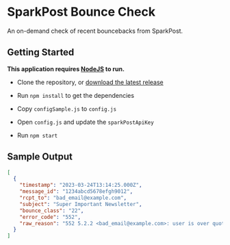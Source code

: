 # SparkPost Bounce Check

An on-demand check of recent bouncebacks from SparkPost.

## Getting Started

**This application requires [NodeJS](https://nodejs.org/en) to run.**

- Clone the repository,
  or [download the latest release](https://github.com/cityssm/sparkpost-bounce-check/releases)

- Run `npm install` to get the dependencies

- Copy `configSample.js` to `config.js`

- Open `config.js` and update the `sparkPostApiKey`

- Run `npm start`

## Sample Output

```json
[
  {
    "timestamp": "2023-03-24T13:14:25.000Z",
    "message_id": "1234abcd5678efgh9012",
    "rcpt_to": "bad_email@example.com",
    "subject": "Super Important Newsletter",
    "bounce_class": "22",
    "error_code": "552",
    "raw_reason": "552 5.2.2 <bad_email@example.com>: user is over quota"
  }
]
```
